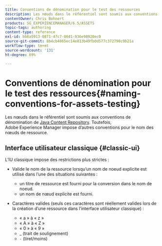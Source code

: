 ```yaml
---
title: Conventions de dénomination pour le test des ressources
description: Les nœuds dans le référentiel sont soumis aux conventions de dénomination de Java Content Repository. Toutefois, Adobe Experience Manager impose d’autres conventions pour le nom des nœuds de ressource.
contentOwner: Chris Bohnert
products: SG_EXPERIENCEMANAGER/6.5/ASSETS
topic-tags: authoring
content-type: reference
exl-id: bb6a5913-0871-47c7-8641-936e98920ec0
source-git-commit: 8b4cb4065ec14e813b49fb0d577c372790c9b21a
workflow-type: tm+mt
source-wordcount: '131'
ht-degree: 69%

---
```


# Conventions de dénomination pour le test des ressources{#naming-conventions-for-assets-testing}

Les nœuds dans le référentiel sont soumis aux conventions de dénomination de [Java Content Repository](/help/sites-developing/the-basics.md#java-content-repository). Toutefois, Adobe Experience Manager impose d’autres conventions pour le nom des nœuds de ressource.

## Interface utilisateur classique {#classic-ui}

L’IU classique impose des restrictions plus strictes :

* Valide le nom de la ressource lorsqu’un nom de noeud explicite est utilisé dans l’une des situations suivantes :

   * un titre de ressource est fourni pour la conversion dans le nom de noeud.
   * un nom de nœud explicite est fourni.

* Caractères valides (seuls ces caractères sont réellement valides lors de la création d’une ressource dans l’interface utilisateur classique) :

   * « a » à « z »
   * « A » à « Z »
   * « 0 » à « 9 »
   * _ (trait de soulignement)
   * `-` (tiret/moins)
